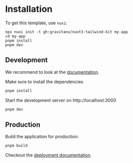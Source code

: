# Installation

To get this template, use `nuxi`:

```
npx nuxi init -t gh:gravitano/nuxt3-tailwind-kit my-app
cd my-app
pnpm install
pnpm dev
```

## Development

We recommend to look at the [documentation](https://v3.nuxtjs.org).

Make sure to install the dependencies

```bash
pnpm install
```

Start the development server on http://localhost:3000

```bash
pnpm dev
```

## Production

Build the application for production:

```bash
pnpm build
```

Checkout the [deployment documentation](https://v3.nuxtjs.org/docs/deployment).
